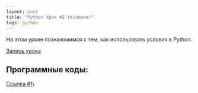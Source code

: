 ```yaml
---
layout: post
title: "Python Урок #2 (Условия)"
tags: python
---
```


На этом уроке познакомимся с тем, как использовать условия в Python.

[Запись урока](https://us02web.zoom.us/rec/share/MkqkPudMdQErnU5dmgK18IKVPjGGgy8BwcA6rf_2XFu10u2Z8y4_VBES1_Ukca20.WugCprU0QMjaMXIs)

## Программные коды:
[Cсылка #1](https://repl.it/@NikolaiPutko/Lesson-2-if#main.py)\
